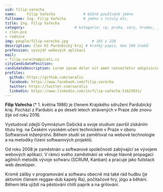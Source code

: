 ```yaml
---
uid: filip.varecha
name:     Filip Vařecha      		# běžně používáné jméno
fullname: Ing. Filip Vařecha		# jméno s tituly etc.
title: Ing. Filip Vařecha
category:                 		# kategorie: rp, praha, vary, hradec, jmk, senat
- clen-pce
- radnice
img: people/filip-varecha.jpg           # 165 x 220
description: člen KS Pardubický kraj # kratký popis, max 160 znaků
profession: vývojář webových aplikací
mail:
- filip.varecha@pirati.cz
cityCandidatePosition:
candidateDescription: Lorem ipsum dolor sit amet consectetur adipisicing elit. Molestias accusamus quidem ducimus, corrupti omnis veniam. Voluptas ipsum excepturi accusantium provident reiciendis tempora consequuntur, voluptatum optio magni molestiae cumque cupiditate eaque?
profiles:
  github: https://github.com/xaralis
  facebook: https://www.facebook.com/filip.varecha
  twitter: https://twitter.com/xaralis
  linkedin: https://www.linkedin.com/in/filip-vařecha-51625031/
---
```


**Filip Vařecha** (* 1. května 1986) je členem Krajského sdružení Pardubický kraj. Pochází z Pardubic a po deseti letech strávených v Praze zde znovu žije od roku 2016.

Vystudoval zdejší Gymnázium Dašická a svoje studium završil získáním titulu Ing. na Českém vysokém učení technickém v Praze v oboru Softwarové inženýrství. Během studií se zaměřoval na webové technologie a na metodiky řízení softwarových projektů.

Od roku 2008 je zaměstnán u softwarové společnosti zabývající se vývojem webových aplikaci. V rámci svého zaměstnání se věnuje hlavně propagaci agilních metodik vývoje sofwaru (SCRUM, Kanban) a pracuje jako fullstack web developer.

Kromě záliby v programování a softwaru obecně má také rád hudbu (je aktivním členem reggae-dub kapely Ra), počítačové hry, jógu a běhání. Během léta ujíždí na pěstování chilli paprik a na grilování.

